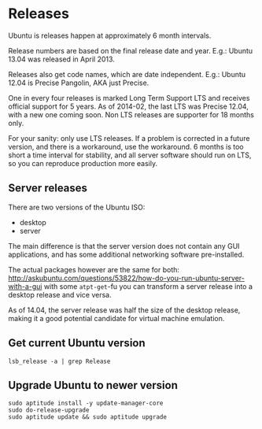# Releases

Ubuntu is releases happen at approximately 6 month intervals.

Release numbers are based on the final release date and year. E.g.: Ubuntu 13.04 was released in April 2013.

Releases also get code names, which are date independent. E.g.: Ubuntu 12.04 is Precise Pangolin, AKA just Precise.

One in every four releases is marked Long Term Support LTS and receives official support for 5 years. As of 2014-02, the last LTS was Precise 12.04, with a new one coming soon. Non LTS releases are supporter for 18 months only.

For your sanity: only use LTS releases. If a problem is corrected in a future version, and there is a workaround, use the workaround. 6 months is too short a time interval for stability, and all server software should run on LTS, so you can reproduce production more easily.

## Server releases

There are two versions of the Ubuntu ISO:

- desktop
- server

The main difference is that the server version does not contain any GUI applications, and has some additional networking software pre-installed.

The actual packages however are the same for both: <http://askubuntu.com/questions/53822/how-do-you-run-ubuntu-server-with-a-gui> with some `atpt-get`-fu you can transform a server release into a desktop release and vice versa.

As of 14.04, the server release was half the size of the desktop release, making it a good potential candidate for virtual machine emulation.

## Get current Ubuntu version

    lsb_release -a | grep Release

## Upgrade Ubuntu to newer version

    sudo aptitude install -y update-manager-core
    sudo do-release-upgrade
    sudo aptitude update && sudo aptitude upgrade
